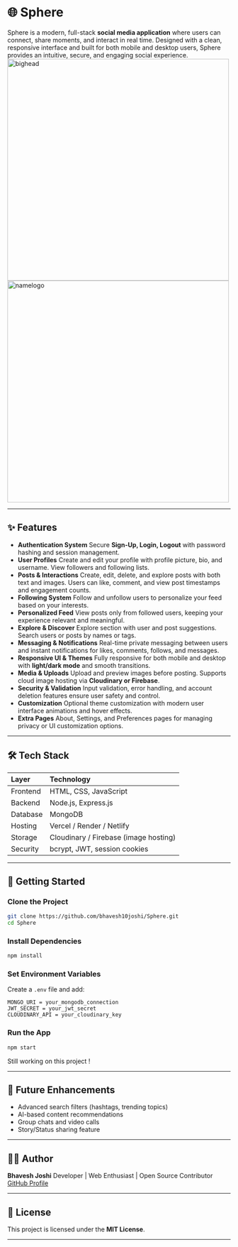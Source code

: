 # 🌐 Sphere

Sphere is a modern, full-stack **social media application** where users can connect, share moments, and interact in real time. Designed with a clean, responsive interface and built for both mobile and desktop users, Sphere provides an intuitive, secure, and engaging social experience.
<img width="500" height="500" alt="bighead" src="https://github.com/user-attachments/assets/c77a8460-792f-4cde-a0c6-991e39516474" />
<img width="500" height="500" alt="namelogo" src="https://github.com/user-attachments/assets/b402cc09-eb8f-410c-8a25-0af7e1833dda" />
***

## ✨ Features

- **Authentication System**
Secure **Sign-Up, Login, Logout** with password hashing and session management.
- **User Profiles**
Create and edit your profile with profile picture, bio, and username. View followers and following lists.
- **Posts \& Interactions**
Create, edit, delete, and explore posts with both text and images. Users can like, comment, and view post timestamps and engagement counts.
- **Following System**
Follow and unfollow users to personalize your feed based on your interests.
- **Personalized Feed**
View posts only from followed users, keeping your experience relevant and meaningful.
- **Explore \& Discover**
Explore section with user and post suggestions. Search users or posts by names or tags.
- **Messaging \& Notifications**
Real-time private messaging between users and instant notifications for likes, comments, follows, and messages.
- **Responsive UI \& Themes**
Fully responsive for both mobile and desktop with **light/dark mode** and smooth transitions.
- **Media \& Uploads**
Upload and preview images before posting. Supports cloud image hosting via **Cloudinary or Firebase**.
- **Security \& Validation**
Input validation, error handling, and account deletion features ensure user safety and control.
- **Customization**
Optional theme customization with modern user interface animations and hover effects.
- **Extra Pages**
About, Settings, and Preferences pages for managing privacy or UI customization options.

***

## 🛠️ Tech Stack

| Layer | Technology |
| :-- | :-- |
| Frontend | HTML, CSS, JavaScript |
| Backend | Node.js, Express.js |
| Database | MongoDB |
| Hosting | Vercel / Render / Netlify |
| Storage | Cloudinary / Firebase (image hosting) |
| Security | bcrypt, JWT, session cookies |


***

## 🚀 Getting Started

### Clone the Project

```bash
git clone https://github.com/bhavesh10joshi/Sphere.git
cd Sphere
```


### Install Dependencies

```bash
npm install
```


### Set Environment Variables

Create a `.env` file and add:

```
MONGO_URI = your_mongodb_connection
JWT_SECRET = your_jwt_secret
CLOUDINARY_API = your_cloudinary_key
```


### Run the App

```bash
npm start
```

Still working on this project ! 

***

## 🌈 Future Enhancements

- Advanced search filters (hashtags, trending topics)
- AI-based content recommendations
- Group chats and video calls
- Story/Status sharing feature

***

## 👨‍💻 Author

**Bhavesh Joshi**
Developer | Web Enthusiast | Open Source Contributor
[GitHub Profile](https://github.com/bhavesh10joshi)

***

## 📜 License

This project is licensed under the **MIT License**.

***
